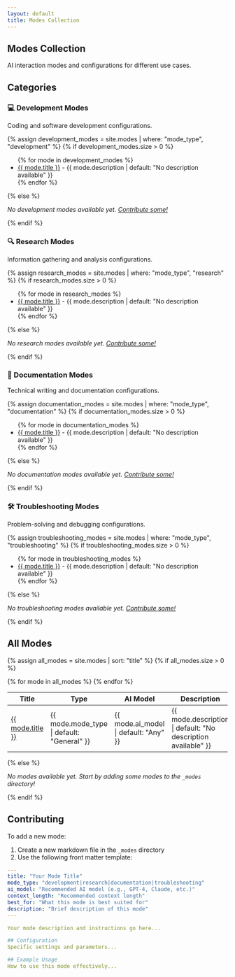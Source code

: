 ```yaml
---
layout: default
title: Modes Collection
---
```


## Modes Collection

AI interaction modes and configurations for different use cases.

## Categories

### 💻 Development Modes
Coding and software development configurations.

{% assign development_modes = site.modes | where: "mode_type", "development" %}
{% if development_modes.size > 0 %}
<ul>
{% for mode in development_modes %}
  <li><a href="{{ mode.url | relative_url }}">{{ mode.title }}</a> - {{ mode.description | default: "No description available" }}</li>
{% endfor %}
</ul>
{% else %}
<p><em>No development modes available yet. <a href="#contributing">Contribute some!</a></em></p>
{% endif %}

### 🔍 Research Modes
Information gathering and analysis configurations.

{% assign research_modes = site.modes | where: "mode_type", "research" %}
{% if research_modes.size > 0 %}
<ul>
{% for mode in research_modes %}
  <li><a href="{{ mode.url | relative_url }}">{{ mode.title }}</a> - {{ mode.description | default: "No description available" }}</li>
{% endfor %}
</ul>
{% else %}
<p><em>No research modes available yet. <a href="#contributing">Contribute some!</a></em></p>
{% endif %}

### 📝 Documentation Modes
Technical writing and documentation configurations.

{% assign documentation_modes = site.modes | where: "mode_type", "documentation" %}
{% if documentation_modes.size > 0 %}
<ul>
{% for mode in documentation_modes %}
  <li><a href="{{ mode.url | relative_url }}">{{ mode.title }}</a> - {{ mode.description | default: "No description available" }}</li>
{% endfor %}
</ul>
{% else %}
<p><em>No documentation modes available yet. <a href="#contributing">Contribute some!</a></em></p>
{% endif %}

### 🛠️ Troubleshooting Modes
Problem-solving and debugging configurations.

{% assign troubleshooting_modes = site.modes | where: "mode_type", "troubleshooting" %}
{% if troubleshooting_modes.size > 0 %}
<ul>
{% for mode in troubleshooting_modes %}
  <li><a href="{{ mode.url | relative_url }}">{{ mode.title }}</a> - {{ mode.description | default: "No description available" }}</li>
{% endfor %}
</ul>
{% else %}
<p><em>No troubleshooting modes available yet. <a href="#contributing">Contribute some!</a></em></p>
{% endif %}

## All Modes

{% assign all_modes = site.modes | sort: "title" %}
{% if all_modes.size > 0 %}
<table>
<thead>
<tr>
<th>Title</th>
<th>Type</th>
<th>AI Model</th>
<th>Description</th>
</tr>
</thead>
<tbody>
{% for mode in all_modes %}
<tr>
<td><a href="{{ mode.url | relative_url }}">{{ mode.title }}</a></td>
<td><span class="category-badge">{{ mode.mode_type | default: "General" }}</span></td>
<td>{{ mode.ai_model | default: "Any" }}</td>
<td>{{ mode.description | default: "No description available" }}</td>
</tr>
{% endfor %}
</tbody>
</table>
{% else %}
<p><em>No modes available yet. Start by adding some modes to the <code>_modes</code> directory!</em></p>
{% endif %}

## Contributing

To add a new mode:

1. Create a new markdown file in the `_modes` directory
2. Use the following front matter template:

```yaml
---
title: "Your Mode Title"
mode_type: "development|research|documentation|troubleshooting"
ai_model: "Recommended AI model (e.g., GPT-4, Claude, etc.)"
context_length: "Recommended context length"
best_for: "What this mode is best suited for"
description: "Brief description of this mode"
---

Your mode description and instructions go here...

## Configuration
Specific settings and parameters...

## Example Usage
How to use this mode effectively...
```
